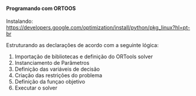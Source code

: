 

#### Programando com ORTOOS

Instalando: 
https://developers.google.com/optimization/install/python/pkg_linux?hl=pt-br


Estruturando as declarações de acordo com a seguinte lógica:

1. Importação de bibliotecas e definição do ORTools solver
2. Instanciamento de Parâmetros
3. Definição das variáveis de decisão
4. Criação das restrições do problema
5. Definição da funçao objetivo
6. Executar o solver

